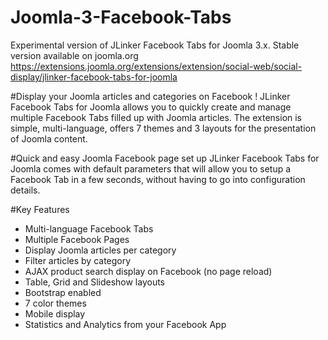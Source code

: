 # Joomla-3-Facebook-Tabs
Experimental version of JLinker Facebook Tabs for Joomla 3.x. Stable version available on joomla.org
https://extensions.joomla.org/extensions/extension/social-web/social-display/jlinker-facebook-tabs-for-joomla

#Display your Joomla articles and categories on Facebook !
JLinker Facebook Tabs for Joomla allows you to quickly create and manage multiple Facebook Tabs filled up with Joomla articles. The extension is simple, multi-language, offers 7 themes and 3 layouts for the presentation of Joomla content.

#Quick and easy Joomla Facebook page set up
JLinker Facebook Tabs for Joomla comes with default parameters that will allow you to setup a Facebook Tab in a few seconds, without having to go into configuration details.

#Key Features
- Multi-language Facebook Tabs
- Multiple Facebook Pages
- Display Joomla articles per category
- Filter articles by category
- AJAX product search display on Facebook (no page reload)
- Table, Grid and Slideshow layouts
- Bootstrap enabled
- 7 color themes
- Mobile display
- Statistics and Analytics from your Facebook App
